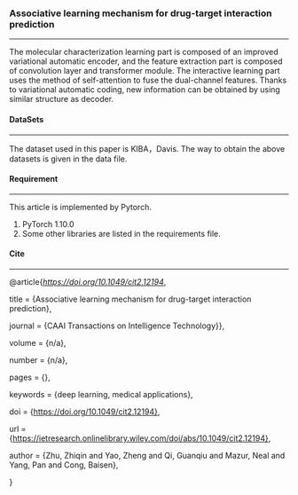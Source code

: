 ### Associative learning mechanism for drug-target interaction prediction

-----------

The molecular characterization learning part is composed of an improved variational automatic encoder, and the feature extraction part is composed of convolution layer and transformer module. The interactive learning part uses the method of self-attention to fuse the dual-channel features. Thanks to variational automatic coding, new information can be obtained by using similar structure as decoder.

#### DataSets

----------

The dataset used in this paper is KIBA，Davis. The way to obtain the above datasets is given in the data file.

#### Requirement

-------------------

This article is implemented by Pytorch.

1. PyTorch 1.10.0
2. Some other libraries are listed in the requirements file.

#### Cite

----------------------------------------------

@article{*https://doi.org/10.1049/cit2.12194*,

title = {Associative learning mechanism for drug-target interaction prediction},

journal = {CAAI Transactions on Intelligence Technology}},

volume = {n/a},

number = {n/a},

pages = {},

keywords = {deep learning, medical applications},

doi = {https://doi.org/10.1049/cit2.12194},

url = {https://ietresearch.onlinelibrary.wiley.com/doi/abs/10.1049/cit2.12194},

author = {Zhu, Zhiqin and Yao, Zheng and Qi, Guanqiu and Mazur, Neal and Yang, Pan and Cong, Baisen},

}
